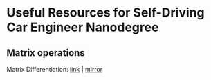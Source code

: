 # Useful Resources for Self-Driving Car Engineer Nanodegree

## Matrix operations

Matrix Differentiation: [link](http://www.atmos.washington.edu/~dennis/MatrixCalculus.pdf) | [mirror](https://drive.google.com/file/d/0B4th886vK6HvWUR5SXdVaTdYOFU/view?usp=sharing)
